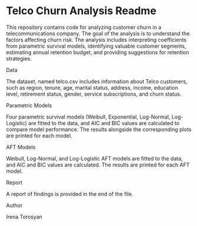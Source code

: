 # Telco Churn Analysis Readme


This repository contains code for analyzing customer churn in a telecommunications company. The goal of the analysis is to understand the factors affecting churn risk. The analysis includes interpreting coefficients from parametric survival models, identifying valuable customer segments, estimating annual retention budget, and providing suggestions for retention strategies.

Data

The dataset, named telco.csv includes information about Telco customers, such as region, tenure, age, marital status, address, income, education level, retirement status, gender, service subscriptions, and churn status.

Parametric Models

Four parametric survival models (Weibull, Exponential, Log-Normal, Log-Logistic) are fitted to the data, and AIC and BIC values are calculated to compare model performance. The results alongside the corresponding plots are printed for each model.

AFT Models

Weibull, Log-Normal, and Log-Logistic AFT models are fitted to the data, and AIC and BIC values are calculated. The results are printed for each AFT model.

Report

A report of findings is provided in the end of the file. 


Author

Irena Torosyan
